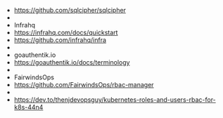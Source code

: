 - https://github.com/sqlcipher/sqlcipher
-
- Infrahq
- https://infrahq.com/docs/quickstart
- https://github.com/infrahq/infra
-
- goauthentik.io
- https://goauthentik.io/docs/terminology
-
- FairwindsOps
- https://github.com/FairwindsOps/rbac-manager
-
- https://dev.to/thenjdevopsguy/kubernetes-roles-and-users-rbac-for-k8s-44n4